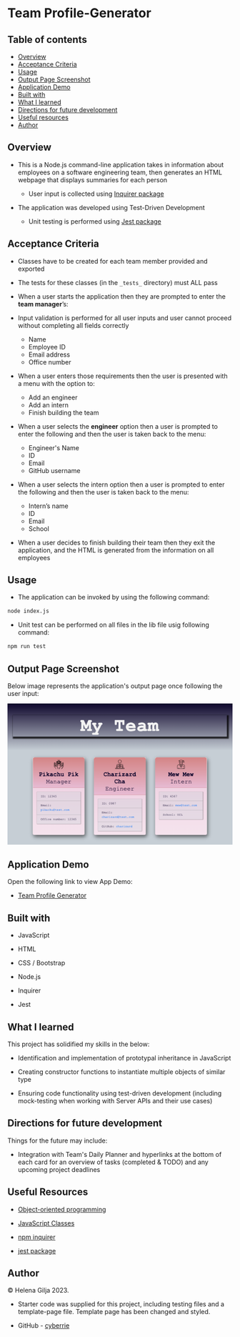 # Team Profile-Generator

## Table of contents

- [Overview](#overview)
- [Acceptance Criteria](#acceptance-criteria)
- [Usage](#usage)
- [Output Page Screenshot](#output-page-screenshot)
- [Application Demo](#application-demo)
- [Built with](#built-with)
- [What I learned](#what-i-learned)
- [Directions for future development](#directions-for-future-development)
- [Useful resources](#useful-resources)
- [Author](#author)

## Overview

- This is a Node.js command-line application takes in information about employees on a software engineering team, then generates an HTML webpage that displays summaries for each person

  - User input is collected using [Inquirer package](https://www.npmjs.com/package/inquirer)

- The application was developed using Test-Driven Development

  - Unit testing is performed using [Jest package](https://www.npmjs.com/package/jest)

## Acceptance Criteria

- Classes have to be created for each team member provided and exported

- The tests for these classes (in the `_tests_` directory) must ALL pass

- When a user starts the application then they are prompted to enter the **team manager**’s:

- Input validation is performed for all user inputs and user cannot proceed without completing all fields correctly

  - Name
  - Employee ID
  - Email address
  - Office number

- When a user enters those requirements then the user is presented with a menu with the option to:

  - Add an engineer
  - Add an intern
  - Finish building the team

- When a user selects the **engineer** option then a user is prompted to enter the following and then the user is taken back to the menu:

  - Engineer's Name
  - ID
  - Email
  - GitHub username

- When a user selects the intern option then a user is prompted to enter the following and then the user is taken back to the menu:

  - Intern’s name
  - ID
  - Email
  - School

- When a user decides to finish building their team then they exit the application, and the HTML is generated from the information on all employees

## Usage

- The application can be invoked by using the following command:

```bash
node index.js
```

- Unit test can be performed on all files in the lib file usig following command:

```bash
npm run test
```

## Output Page Screenshot

Below image represents the application's output page once following the user input:

![Team Profile Generator HTML Output](./output/output%20assets/team.html-screenshot.png)

## Application Demo

Open the following link to view App Demo:

- [Team Profile Generator](https://drive.google.com/file/d/1xLqoTUv84jBp6aRmcj81XzrplRk0anPL/view?usp=sharing)

## Built with

- JavaScript

- HTML

- CSS / Bootstrap

- Node.js

- Inquirer

- Jest

## What I learned

This project has solidified my skills in the below:

- Identification and implementation of prototypal inheritance in JavaScript

- Creating constructor functions to instantiate multiple objects of similar type

- Ensuring code functionality using test-driven development (including mock-testing when working with Server APIs and their use cases)

## Directions for future development

Things for the future may include:

- Integration with Team's Daily Planner and hyperlinks at the bottom of each card for an overview of tasks (completed & TODO) and any upcoming project deadlines

## Useful Resources

- [Object-oriented programming](https://developer.mozilla.org/en-US/docs/Learn/JavaScript/Objects/Object-oriented_programming)

- [JavaScript Classes](https://developer.mozilla.org/en-US/docs/Web/JavaScript/Reference/Classes)

- [npm inquirer](https://www.npmjs.com/package/inquirer)

- [jest package](https://www.npmjs.com/package/jest)

## Author

©️ Helena Gilja 2023.

- Starter code was supplied for this project, including testing files and a template-page file. Template page has been changed and styled.

- GitHub - [cyberrie](https://github.com/cyberrie)
